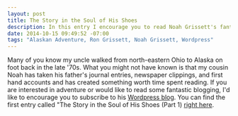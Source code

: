 ```yaml
---
layout: post
title: The Story in the Soul of His Shoes
description: In this entry I encourage you to read Noah Grissett's fantastic blog.
date: 2014-10-15 09:49:52 -07:00
tags: "Alaskan Adventure, Ron Grissett, Noah Grissett, Wordpress"
---
```


Many of you know my uncle walked from north-eastern Ohio to Alaska on foot back in the late '70s. What you might not have known is that my cousin Noah has taken his father's journal entries, newspaper clippings, and first hand accounts and has created something worth time spent reading. If you are interested in adventure or would like to read some fantastic blogging, I'd like to encourage you to subscribe to his [Wordpress blog](http://noahgrissett.wordpress.com/). You can find the first entry called "The Story in the Soul of His Shoes (Part 1) [right here](http://noahgrissett.wordpress.com/2014/06/09/the-story-in-the-soul-of-his-shoes/).
